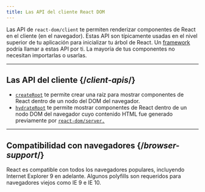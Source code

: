 ```yaml
---
title: Las API del cliente React DOM
---
```


<Intro>

Las API de `react-dom/client` te permiten renderizar componentes de React en el cliente (en el navegador). Estas API son típicamente usadas en el nivel superior de tu aplicación para inicializar tu árbol de React. Un [framework](/learn/start-a-new-react-project#production-grade-react-frameworks) podría llamar a estas API por ti. La mayoría de tus componentes no necesitan importarlas o usarlas.

</Intro>

---

## Las API del cliente {/*client-apis*/}

* [`createRoot`](/reference/react-dom/client/createRoot) te permite crear una raíz para mostrar componentes de React dentro de un nodo del DOM del navegador.
* [`hydrateRoot`](/reference/react-dom/client/hydrateRoot) te permite mostrar componentes de React dentro de un nodo DOM del navegador cuyo contenido HTML fue generado previamente por [`react-dom/server.`](/reference/react-dom/server)

---

## Compatibilidad con navegadores {/*browser-support*/}

React es compatible con todos los navegadores populares, incluyendo Internet Explorer 9 en adelante. Algunos polyfills son requeridos para navegadores viejos como IE 9 e IE 10.